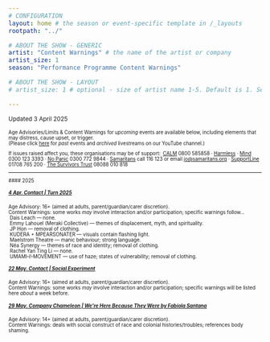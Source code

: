 ```yaml
---
# CONFIGURATION
layout: home # the season or event-specific template in /_layouts
rootpath: "../"

# ABOUT THE SHOW - GENERIC
artist: "Content Warnings" # the name of the artist or company
artist_size: 1
season: "Performance Programme Content Warnings"

# ABOUT THE SHOW - LAYOUT
# artist_size: 1 # optional - size of artist name 1-5. Default is 1. Set longer names to lower values

---
```

<small>Updated 3 April 2025<small>        
        
Age Advisories/Limits & Content Warnings for *upcoming* events are available below, including elements that may distress, cause upset, or trigger.<br>(Please click [here](/archive/warnings) for *past* events and *archived* livestreams on our YouTube channel.)         
         
If issues raised affect you, these organisations may be of support:&ensp;<a href="https://thecalmzone.net" target="_blank">CALM</a> 0800 585858 · <a href="https://harmless.org.uk" target="_blank">Harmless</a> · <a href="https://mind.org.uk" target="_blank">Mind</a> 0300 123 3393 · <a href="https://nopanic.org.uk" target="_blank">No Panic</a> 0300 772 9844 · <a href="https://samaritans.org" target="_blank">Samaritans</a> call 116 123 or email jo@samaritans.org · <a href="https://supportline.org.uk" target="_blank">SupportLine</a> 01708 765 200 · <a href="https://www.thesurvivorstrust.org" target="_blank">The Survivors Trust</a> 08088 010 818        
<hr>         
#### 2025         
         
##### [4 Apr. Contact | Turn 2025](/current/2025-turn)          
Age Advisory: 16+ (aimed at adults, parent/guardian/carer discretion).<br>Content Warnings: some works *may* involve interaction and/or participation; specific warnings follow…<br>&nbsp;Dais Leach — none.<br>&nbsp;Emmy Lahouel (Meraki Collective) — themes of displacement, myth, and spirituality.<br>&nbsp;JP Hon — removal of clothing.<br>&nbsp;KUDERA + MPEARSONATER — visuals contain flashing light.<br>&nbsp;Maelstrom Theatre — manic behaviour; strong language.<br>&nbsp;Néa Synergy — themes of race and identity; removal of clothing.<br>&nbsp;Rachel Yan Ting Li — none.<br>&nbsp;UMAMI&#8209;i!&#8209;MOVEMENT — use of haze; states of vulnerability; removal of clothing.         
         
##### [22 May. Contact | Social Experiment](/socialexperiment)          
Age Advisory: 16+ (aimed at adults, parent/guardian/carer discretion).<br>Content Warnings: some works *may* involve interaction and/or participation; specific warnings will be listed here *about* a week before.

##### [29 May. Company Chameleon | *We're Here Because They Were* by Fabíola Santana](/current/2025/santana)          
Age Advisory: 14+ (aimed at adults, parent/guardian/carer discretion).<br>Content Warnings: deals with social construct of race and colonial histories/troubles; references body shaming.
